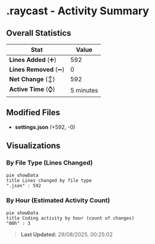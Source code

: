# .raycast - Activity Summary 

## Overall Statistics

| Stat                   | Value                                                             |
| ---------------------- | ----------------------------------------------------------------- |
| **Lines Added** (➕)   | 592                                          |
| **Lines Removed** (➖) | 0                                        |
| **Net Change** (↕)    | 592                |
| **Active Time** (⌚)   | 5 minutes |


## Modified Files
- **settings.json** (+592, -0)

## Visualizations

### By File Type (Lines Changed)

```mermaid
pie showData
title Lines changed by file type
".json" : 592
```

### By Hour (Estimated Activity Count)

```mermaid
pie showData
title Coding activity by hour (count of changes)
"00h" : 3
```


> **Last Updated:** 29/08/2025, 00:25:02